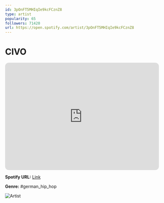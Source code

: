 ```yaml
---
id: 3pOnFT5MHIqIe9kcFCznZ8
type: artist
popularity: 65
followers: 71420
url: https://open.spotify.com/artist/3pOnFT5MHIqIe9kcFCznZ8
---
```

# CIVO

<iframe style="border-radius:12px" src="https://open.spotify.com/embed/artist/3pOnFT5MHIqIe9kcFCznZ8" width="100%" height="352" frameBorder="0" allowfullscreen="" allow="autoplay; clipboard-write; encrypted-media; fullscreen; picture-in-picture" loading="lazy"></iframe>

**Spotify URL:** [Link](https://open.spotify.com/artist/3pOnFT5MHIqIe9kcFCznZ8)

**Genre:**  #german_hip_hop

![Artist](https://i.scdn.co/image/ab6761610000e5eb87e5edbda58628210fb0fc1c)
